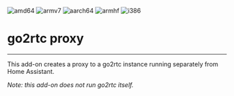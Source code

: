 ![amd64][amd64-shield] ![armv7][armv7-shield] ![aarch64][aarch64-shield] ![armhf][armhf-shield] ![i386][i386-shield]

# go2rtc proxy


---

This add-on creates a proxy to a go2rtc instance running separately from Home Assistant.

_Note: this add-on does not run go2rtc itself._

[aarch64-shield]: https://img.shields.io/badge/aarch64-yes-green.svg
[amd64-shield]: https://img.shields.io/badge/amd64-yes-green.svg
[armhf-shield]: https://img.shields.io/badge/armhf-yes-green.svg
[armv7-shield]: https://img.shields.io/badge/armv7-yes-green.svg
[i386-shield]: https://img.shields.io/badge/i386-yes-green.svg
